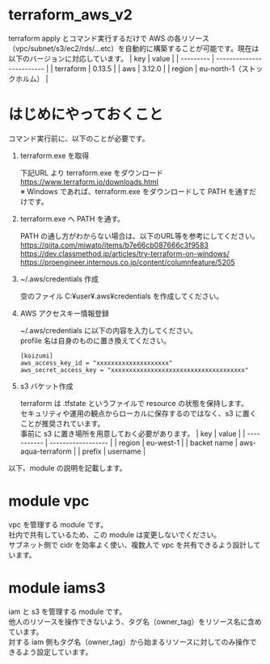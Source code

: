 # terraform_aws_v2
terraform apply とコマンド実行するだけで AWS の各リソース（vpc/subnet/s3/ec2/rds/...etc）を自動的に構築することが可能です。現在は以下のバージョンに対応しています。
| key       | value                     |
| --------- | ------------------------- |
| terraform | 0.13.5                    |
| aws       | 3.12.0                    |
| region    | eu-north-1（ストックホルム） |

# はじめにやっておくこと
コマンド実行前に、以下のことが必要です。
1. terraform.exe を取得

    下記URL より terraform.exe をダウンロード<br>
    https://www.terraform.io/downloads.html<br>
    ※ Windows であれば、terraform.exe をダウンロードして PATH を通すだけです。

2. terraform.exe へ PATH を通す。

    PATH の通し方がわからない場合は、以下のURL等を参考にしてください。<br>
    https://qiita.com/miwato/items/b7e66cb087666c3f9583<br>
    https://dev.classmethod.jp/articles/try-terraform-on-windows/<br>
    https://proengineer.internous.co.jp/content/columnfeature/5205

3. ~/.aws/credentials 作成

    空のファイル C:¥user¥.aws¥credentials を作成してください。

4. AWS アクセスキー情報登録

    ~/.aws/credentials に以下の内容を入力してください。<br>
    profile 名は自身のものに置き換えてください。
    ```
    [koizumi]
    aws_access_key_id = "xxxxxxxxxxxxxxxxxxxx"
    aws_secret_access_key = "xxxxxxxxxxxxxxxxxxxxxxxxxxxxxxxxxxxxx"
    ```

5. s3 バケット作成

    terraform は .tfstate というファイルで resource の状態を保持します。<br>
    セキュリティや運用の観点からローカルに保存するのではなく、s3 に置くことが推奨されています。<br>
    事前に s3 に置き場所を用意しておく必要があります。
    | key         | value              |
    | ----------- | ------------------ |
    | region      | eu-west-1          |
    | backet name | aws-aqua-terraform |
    | prefix      | username           |

以下、module の説明を記載します。

# module vpc
vpc を管理する module です。<br>
社内で共有しているため、この module は変更しないでください。<br>
サブネット側で cidr を効率よく使い、複数人で vpc を共有できるよう設計しています。

# module iams3
iam と s3 を管理する module です。<br>
他人のリソースを操作できないよう、タグ名（owner_tag）をリソース名に含めています。<br>
対する iam 側もタグ名（owner_tag）から始まるリソースに対してのみ操作できるよう設定しています。

